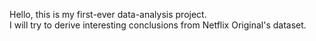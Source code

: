 Hello, this is my first-ever data-analysis project.  
I will try to derive interesting conclusions from Netflix Original's dataset.  
